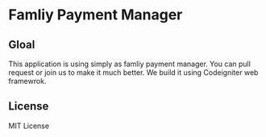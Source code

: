# Famliy Payment Manager

## Gloal

This application is using simply as famliy payment manager. You can pull request or join us to make it much better. We build it using Codeigniter web framewrok.

## License
MIT License

